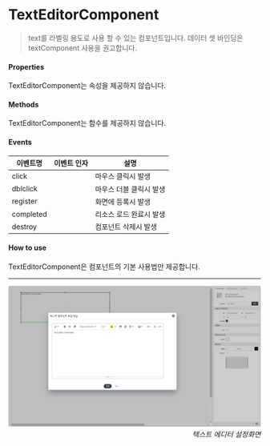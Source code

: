 # TextEditorComponent
> text를 라벨링 용도로 사용 할 수 있는 컴포넌트입니다.
> 데이터 셋 바인딩은 textComponent 사용을 권고합니다.

#### Properties

TextEditorComponent는 속성을 제공하지 않습니다.

#### Methods

TextEditorComponent는 함수를 제공하지 않습니다.

#### Events
|이벤트명|이벤트 인자|설명|
|---|---|---|
|click||마우스 클릭시 발생|
|dblclick||마우스 더블 클릭시 발생|
|register||화면에 등록시 발생|
|completed||리소스 로드 완료시 발생|
|destroy||컴포넌트 삭제시 발생|

#### How to use

TextEditorComponent은 컴포넌트의 기본 사용법만 제공합니다.

---

![gras](./images/text_editor.png)
<p align="right" style="margin-top: -.85em;font-style: italic;">텍스트 에디터 설정화면</p>